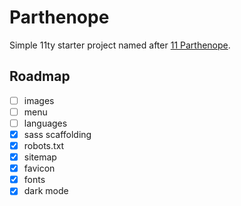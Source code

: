 # Parthenope
Simple 11ty starter project named after [11 Parthenope](https://en.wikipedia.org/wiki/11_Parthenope).

## Roadmap
- [ ] images
- [ ] menu
- [ ] languages
- [x] sass scaffolding
- [x] robots.txt
- [x] sitemap
- [x] favicon
- [x] fonts
- [x] dark mode

